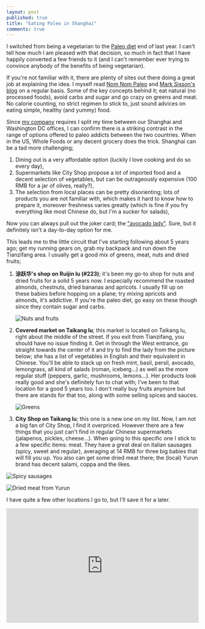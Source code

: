 ```yaml
---
layout: post
published: true
title: "Eating Paleo in Shanghai"
comments: true
---
```

I switched from being a vegetarian to the [Paleo diet](http://en.wikipedia.org/wiki/Paleolithic_diet) end of last year. I can't tell how much I am pleased with that decision, so much in fact that I have happily converted a few friends to it (and I can't remember ever trying to convince anybody of the benefits of being vegetarian).

If you're not familiar with it, there are plenty of sites out there doing a great job at explaining the idea. I myself read [Nom Nom Paleo](http://nomnompaleo.com/) and [Mark Sisson's blog](http://nomnompaleo.com/) on a regular basis. Some of the key concepts behind it; eat natural (no processed foods), avoid carbs and sugar and go crazy on greens and meat. No calorie counting, no strict regimen to stick to, just sound advices on eating simple, healthy (and yummy) food.

Since [my company](http://wiredcraft.com) requires I split my time between our Shanghai and Washington DC offices, I can confirm there is a striking contrast in the range of options offered to paleo addicts between the two countries. When in the US, Whole Foods or any decent grocery does the trick. Shanghai can be a tad more challenging;

1. Dining out is a very affordable option (luckily I love cooking and do so every day),
1. Supermarkets like City Shop propose a lot of imported food and a decent selection of vegetables, but can be outrageously expensive (100 RMB for a jar of olives, really?),
1. The selection from local places can be pretty disorienting; lots of products you are not familiar with, which makes it hard to know how to prepare it, moreover freshness varies greatly (which is fine if you fry everything like most Chinese do, but I'm a sucker for salads),

Now you can always pull out the joker card; the ["avocado lady"](http://shanghaiist.com/2011/04/01/the_avocado_lady_expanding_options.php#photo-1). Sure, but it definitely isn't a day-to-day option for me.

This leads me to the little circuit that I've starting following about 5 years ago; get my running gears on, grab my backpack and run down the Tianzifang area. I usually get a good mix of greens, meat, nuts and dried fruits;

1. **涂跃华's shop on Ruijin lu (#223)**; it's been my go-to shop for nuts and dried fruits for a solid 5 years now. I especially recommend the roasted almonds, chestnuts, dried bananas and apricots. I usually fill up on these babies before hopping on a plane; try mixing apricots and almonds, it's addictive. If you're the paleo diet, go easy on these though since they contain sugar and carbs.

    ![Nuts and fruits](http://distilleryimage3.s3.amazonaws.com/ba435db0cd7a11e1b93522000a1e880c_7.jpg)
    
1. **Covered market on Taikang lu**; this market is located on Taikang lu, right about the middle of the street. If you exit from Tianzifang, you should have no issue finding it. Get in through the West entrance, go straight towards the center of it and try to find the lady from the picture below; she has a list of vegetables in English and their equivalent in Chinese. You'll be able to stack up on fresh mint, basil, persil, avocado, lemongrass, all kind of salads (roman, iceberg...) as well as the more regular stuff (peppers, garlic, mushrooms, lemons...). Her products look really good and she's definitely fun to chat with; I've been to that location for a good 5 years too. I don't really buy fruits anymore but there are stands for that too, along with some selling spices and sauces.

    ![Greens](http://distilleryimage5.s3.amazonaws.com/2a41ace2ccd711e1b10e123138105d6b_7.jpg)
    
1. **City Shop on Taikang lu**; this one is a new one on my list. Now, I am not a big fan of City Shop, I find it overpriced. However there are a few things that you just can't find in regular Chinese supermarkets (jalapenos, pickles, cheese...). When going to this specific one I stick to a few specific items: meat. They have a great deal on italian sausages (spicy, sweet and regular), averaging at 14 RMB for three big babies that will fill you up. You also can get some dried meat there; the (local) Yurun brand has decent salami, coppa and the likes.

![Spicy sausages](http://distilleryimage5.s3.amazonaws.com/d76ce11ace4a11e1ae9122000a1e8b03_7.jpg)

![Dried meat from Yurun](http://distilleryimage2.s3.amazonaws.com/d25d4b88ce4a11e1be9812313804ece1_7.jpg)

I have quite a few other locations I go to, but I'll save it for a later.

<iframe width='100%' height='300' frameBorder='0' src='http://a.tiles.mapbox.com/v3/wiredcraft.map-bnlz25lj.html#16/31.210/121.464'></iframe>